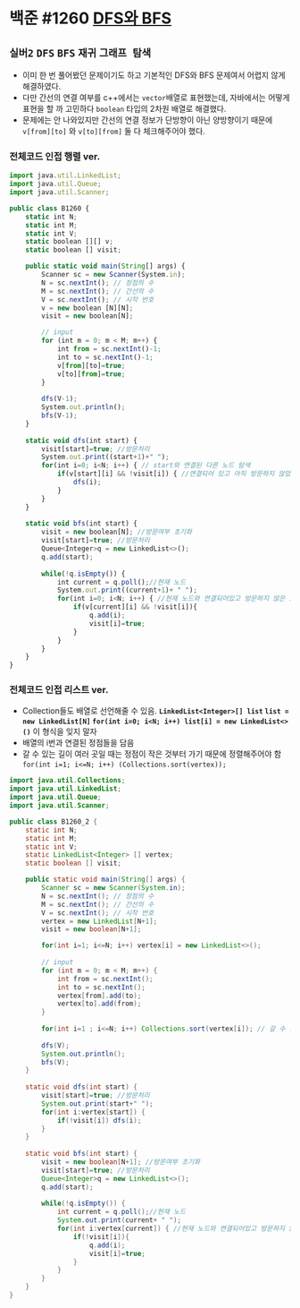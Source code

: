 # 백준 #1260 [DFS와 BFS](https://www.acmicpc.net/problem/1260)
`실버2` `DFS` `BFS` `재귀` `그래프 탐색`
---
- 이미 한 번 풀어봤던 문제이기도 하고 기본적인 DFS와 BFS 문제여서 어렵지 않게 해결하였다.
- 다만 간선의 연결 여부를 c++에서는 `vector`배열로 표현했는데, 자바에서는 어떻게 표현을 할 까 고민하다 `boolean` 타입의 2차원 배열로 해결했다.
- 문제에는 안 나와있지만 간선의 연결 정보가 단방향이 아닌 양방향이기 때문에 `v[from][to]` 와 `v[to][from]` 둘 다 체크해주어야 했다.

### 전체코드 인접 행렬 ver.
```jsx
import java.util.LinkedList;
import java.util.Queue;
import java.util.Scanner;

public class B1260 {
	static int N;
	static int M;
	static int V;
	static boolean [][] v;
	static boolean [] visit;

	public static void main(String[] args) {
		Scanner sc = new Scanner(System.in);
		N = sc.nextInt(); // 정점의 수
		M = sc.nextInt(); // 간선의 수
		V = sc.nextInt(); // 시작 번호
		v = new boolean [N][N];
		visit = new boolean[N];

		// input
		for (int m = 0; m < M; m++) {
			int from = sc.nextInt()-1;
			int to = sc.nextInt()-1;
			v[from][to]=true;
			v[to][from]=true;
		}
		
		dfs(V-1);
		System.out.println();
		bfs(V-1);
	}
	
	static void dfs(int start) {
		visit[start]=true; //방문처리
		System.out.print((start+1)+" ");
		for(int i=0; i<N; i++) { // start와 연결된 다른 노드 탐색
			if(v[start][i] && !visit[i]) { //연결되어 있고 아직 방문하지 않았다면
				dfs(i);
			}
		}
	}
	
	static void bfs(int start) {
		visit = new boolean[N]; //방문여부 초기화
		visit[start]=true; //방문처리
		Queue<Integer>q = new LinkedList<>();
		q.add(start);
		
		while(!q.isEmpty()) {
			int current = q.poll();//현재 노드
			System.out.print((current+1)+ " ");
			for(int i=0; i<N; i++) { //현재 노드와 연결되어있고 방문하지 않은 노드 탐색
				if(v[current][i] && !visit[i]){ 
					q.add(i);
					visit[i]=true;
				}
			}
		}
	}
}

```

### 전체코드 인접 리스트 ver.
- Collection들도 배열로 선언해줄 수 있음. **`LinkedList<Integer>[] list` `list = new LinkedList[N]` `for(int i=0; i<N; i++) list[i] = new LinkedList<>()`** 이 형식을 잊지 말자
- 배열의 i번과 연결된 정점들을 담음
- 갈 수 있는 길이 여러 곳일 때는 정점이 작은 것부터 가기 때문에 정렬해주어야 함 `for(int i=1; i<=N; i++) (Collections.sort(vertex));`
```java
import java.util.Collections;
import java.util.LinkedList;
import java.util.Queue;
import java.util.Scanner;

public class B1260_2 {
	static int N;
	static int M;
	static int V;
	static LinkedList<Integer> [] vertex;
	static boolean [] visit;

	public static void main(String[] args) {
		Scanner sc = new Scanner(System.in);
		N = sc.nextInt(); // 정점의 수
		M = sc.nextInt(); // 간선의 수
		V = sc.nextInt(); // 시작 번호
		vertex = new LinkedList[N+1];
		visit = new boolean[N+1];

		for(int i=1; i<=N; i++) vertex[i] = new LinkedList<>();
		
		// input
		for (int m = 0; m < M; m++) {
			int from = sc.nextInt();
			int to = sc.nextInt();
			vertex[from].add(to);
			vertex[to].add(from);
		}
		
		for(int i=1 ; i<=N; i++) Collections.sort(vertex[i]); // 갈 수 있는 길이 여러 곳일 땐 번호가 작은 정점이 먼저 옴
		
		dfs(V);
		System.out.println();
		bfs(V);
	}
	
	static void dfs(int start) {
		visit[start]=true; //방문처리
		System.out.print(start+" ");
		for(int i:vertex[start]) {
			if(!visit[i]) dfs(i);
		}
	}
	
	static void bfs(int start) {
		visit = new boolean[N+1]; //방문여부 초기화
		visit[start]=true; //방문처리
		Queue<Integer>q = new LinkedList<>();
		q.add(start);
		
		while(!q.isEmpty()) {
			int current = q.poll();//현재 노드
			System.out.print(current+ " ");
			for(int i:vertex[current]) { //현재 노드와 연결되어있고 방문하지 않은 노드 탐색
				if(!visit[i]){ 
					q.add(i);
					visit[i]=true;
				}
			}
		}
	}
}

```
